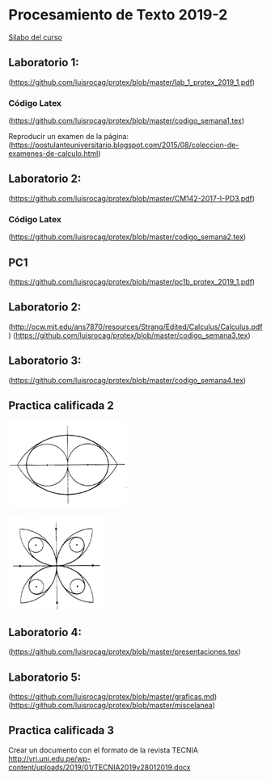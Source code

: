 
# Procesamiento de Texto 2019-2
[Silabo del curso](https://github.com/luisrocag/protex/blob/master/COMPLETO%20PROCESADOR%20DE%20TEXTO%20CIENTIFICO%20Y%20PROGRAMACION.pdf)
## Laboratorio 1: 
(https://github.com/luisrocag/protex/blob/master/lab_1_protex_2019_1.pdf)

### Código Latex 
(https://github.com/luisrocag/protex/blob/master/codigo_semana1.tex)

Reproducir un examen de la página: (https://postulanteuniversitario.blogspot.com/2015/08/coleccion-de-examenes-de-calculo.html)


## Laboratorio 2: 
(https://github.com/luisrocag/protex/blob/master/CM142-2017-I-PD3.pdf)

### Código Latex 
(https://github.com/luisrocag/protex/blob/master/codigo_semana2.tex)

## PC1
(https://github.com/luisrocag/protex/blob/master/pc1b_protex_2019_1.pdf)

## Laboratorio 2: 
(http://ocw.mit.edu/ans7870/resources/Strang/Edited/Calculus/Calculus.pdf)
(https://github.com/luisrocag/protex/blob/master/codigo_semana3.tex)

## Laboratorio 3: 
(https://github.com/luisrocag/protex/blob/master/codigo_semana4.tex)

## Practica calificada 2
![Imagen 1](/figura1.png)

![Imagen 2](/figura2.png)

## Laboratorio 4: 
(https://github.com/luisrocag/protex/blob/master/presentaciones.tex)

## Laboratorio 5: 
(https://github.com/luisrocag/protex/blob/master/graficas.md)
(https://github.com/luisrocag/protex/blob/master/miscelanea)

## Practica calificada 3
Crear un documento con el formato de la revista TECNIA
http://vri.uni.edu.pe/wp-content/uploads/2019/01/TECNIA2019v28012019.docx

